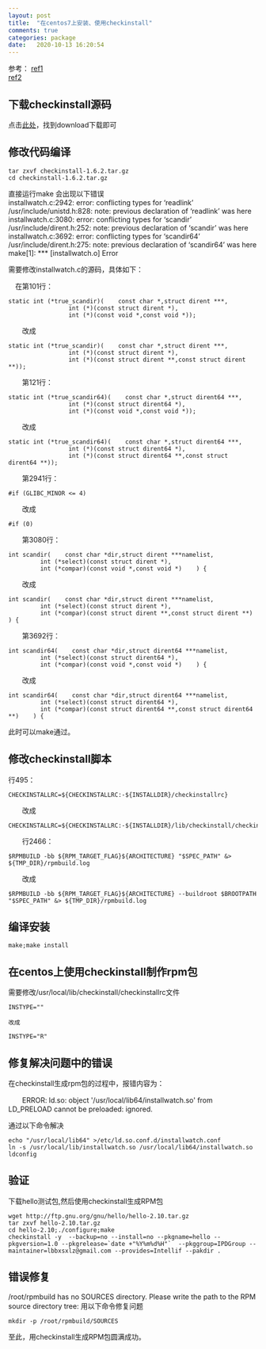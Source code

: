 ```yaml
---
layout: post
title:  "在centos7上安装、使用checkinstall"
comments: true
categories: package
date:   2020-10-13 16:20:54
---
```


参考：
[ref1](https://www.cnblogs.com/moceanliu/p/4933263.html)<br>
[ref2](https://serverfault.com/questions/152704/checkinstall-failed-with-root-rpmbuild-has-no-source-directory)<br>

## 下载checkinstall源码
点击[此处](https://asic-linux.com.mx/~izto/checkinstall/)，找到download下载即可

## 修改代码编译
```
tar zxvf checkinstall-1.6.2.tar.gz
cd checkinstall-1.6.2.tar.gz
``` 

直接运行make 会出现以下错误<br>
installwatch.c:2942: error: conflicting types for ‘readlink’<br>
/usr/include/unistd.h:828: note: previous declaration of ‘readlink’ was here<br>
installwatch.c:3080: error: conflicting types for ‘scandir’<br>
/usr/include/dirent.h:252: note: previous declaration of ‘scandir’ was here<br>
installwatch.c:3692: error: conflicting types for ‘scandir64’<br>
/usr/include/dirent.h:275: note: previous declaration of ‘scandir64’ was here<br>
make[1]: *** [installwatch.o] Error 

需要修改installwatch.c的源码，具体如下：

　在第101行：

```
static int (*true_scandir)(    const char *,struct dirent ***,
                 int (*)(const struct dirent *),
                 int (*)(const void *,const void *));
```
　　改成

```
static int (*true_scandir)(    const char *,struct dirent ***,
                 int (*)(const struct dirent *),
                 int (*)(const struct dirent **,const struct dirent **));
```

　　第121行：

```
static int (*true_scandir64)(    const char *,struct dirent64 ***,
                 int (*)(const struct dirent64 *),
                 int (*)(const void *,const void *));
```
　　改成

```
static int (*true_scandir64)(    const char *,struct dirent64 ***,
                 int (*)(const struct dirent64 *),
                 int (*)(const struct dirent64 **,const struct dirent64 **));
```

　　第2941行：

```
#if (GLIBC_MINOR <= 4)
```
　　改成

```
#if (0)
```

　　第3080行：

```
int scandir(    const char *dir,struct dirent ***namelist,
         int (*select)(const struct dirent *),
         int (*compar)(const void *,const void *)    ) {
```
　　改成

```
int scandir(    const char *dir,struct dirent ***namelist,
         int (*select)(const struct dirent *),
         int (*compar)(const struct dirent **,const struct dirent **)    ) {
```

　　第3692行：

```
int scandir64(    const char *dir,struct dirent64 ***namelist,
         int (*select)(const struct dirent64 *),
         int (*compar)(const void *,const void *)    ) {
```
　　改成

```
int scandir64(    const char *dir,struct dirent64 ***namelist,
         int (*select)(const struct dirent64 *),
         int (*compar)(const struct dirent64 **,const struct dirent64 **)    ) {
```

此时可以make通过。

## 修改checkinstall脚本
行495：

```
CHECKINSTALLRC=${CHECKINSTALLRC:-${INSTALLDIR}/checkinstallrc}
```
　　改成

```
CHECKINSTALLRC=${CHECKINSTALLRC:-${INSTALLDIR}/lib/checkinstall/checkinstallrc}
```
　　行2466：

```
$RPMBUILD -bb ${RPM_TARGET_FLAG}${ARCHITECTURE} "$SPEC_PATH" &> ${TMP_DIR}/rpmbuild.log
```
　　改成
```
$RPMBUILD -bb ${RPM_TARGET_FLAG}${ARCHITECTURE} --buildroot $BROOTPATH "$SPEC_PATH" &> ${TMP_DIR}/rpmbuild.log
```

## 编译安装
```
make;make install
```

## 在centos上使用checkinstall制作rpm包 
需要修改/usr/local/lib/checkinstall/checkinstallrc文件
```
INSTYPE=""
```
	改成
```
INSTYPE="R"
```

## 修复解决问题中的错误
在checkinstall生成rpm包的过程中，报错内容为：

　　ERROR: ld.so: object '/usr/local/lib64/installwatch.so' from LD_PRELOAD cannot be preloaded: ignored.

通过以下命令解决

```
echo "/usr/local/lib64" >/etc/ld.so.conf.d/installwatch.conf
ln -s /usr/local/lib/installwatch.so /usr/local/lib64/installwatch.so
ldconfig
```

## 验证
下载hello测试包,然后使用checkinstall生成RPM包
```
wget http://ftp.gnu.org/gnu/hello/hello-2.10.tar.gz
tar zxvf hello-2.10.tar.gz
cd hello-2.10;./configure;make
checkinstall -y  --backup=no --install=no --pkgname=hello --pkgversion=1.0 --pkgrelease=`date +"%Y%m%d%H"`  --pkggroup=IPDGroup --maintainer=lbbxsxlz@gmail.com --provides=Intellif --pakdir .
```

## 错误修复
/root/rpmbuild has no SOURCES directory. Please write the path to
the RPM source directory tree:
用以下命令修复问题

```
mkdir -p /root/rpmbuild/SOURCES
```

至此，用checkinstall生成RPM包圆满成功。
